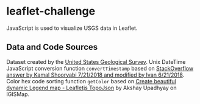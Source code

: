 # leaflet-challenge
JavaScript is used to visualize USGS data in Leaflet.

## Data and Code Sources
Dataset created by the <a href=http://earthquake.usgs.gov/earthquakes/feed/v1.0/geojson.php>United States Geological Survey</a>.
Unix DateTime JavaScript conversion function `convertTimestamp` based on <a href=https://stackoverflow.com/questions/24170933/convert-unix-timestamp-to-date-time-javascript>StackOverflow answer by Kamal Shooryabi 7/21/2018 and modified by Ivan 6/21/2018</a>.
Color hex code sorting function `getColor` based on <a href=https://www.igismap.com/legend-in-leafletjs-map-with-topojson/>Create beautiful dynamic Legend map - Leafletjs TopoJson</a> by Akshay Upadhyay on IGISMap.
